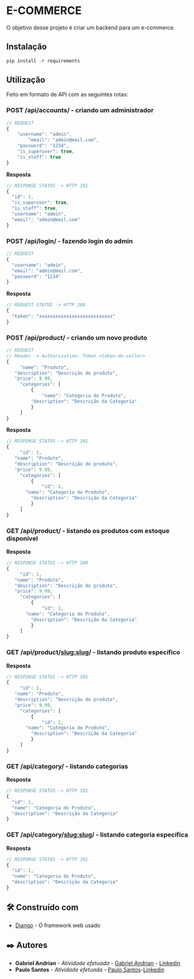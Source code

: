 # E-COMMERCE

O objetivo desse projeto é criar um backend para um e-commerce.

## Instalação

```python
pip install -r requirements
```

## Utilização

Feito em formato de API com as seguintes rotas:

### POST /api/accounts/ **- criando um administrador**

```javascript
// REQUEST
{
	"username": "admin",
        "email": "admin@mail.com",
	"password": "1234",
	"is_superuser": true,
	"is_staff": true
}
```

**Resposta**

```javascript
// RESPONSE STATUS -> HTTP 201
{
  "id": 1,
  "is_superuser": true,
  "is_staff": true,
  "username": "admin",
  "email": "admin@mail.com"
}
```

### POST /api/login/ **- fazendo login do admin**

```javascript
// REQUEST
{
  "username": "admin",
  "email": "admin@mail.com",
  "password": "1234"
}
```

**Resposta**

```javascript
// REQUEST STATUS -> HTTP 200
{
  "token": "xxxxxxxxxxxxxxxxxxxxxxxxxxx"
}
```

### POST /api/product/ **- criando um novo produto**

```javascript
// REQUEST
// Header -> Authorization: Token <token-do-seller>
{
	 "name": "Produto",
   "description": "Descrição do produto",
   "price": 9.99,
	 "categories": [
		 {
			 "name": "Categoria do Produto",
   		 "description": "Descrição da Categoria"
		 }
	 ]
}
```

**Resposta**

```javascript
// RESPONSE STATUS -> HTTP 201
{
	 "id": 1,
   "name": "Produto",
   "description": "Descrição do produto",
   "price": 9.99,
	 "categories": [
		 {
			 "id": 1,
       "name": "Categoria do Produto",
   		 "description": "Descrição da Categoria"
		 }
	 ]
}
```

### GET /api/product/ **- listando os produtos com estoque disponível**

**Resposta**

```javascript
// RESPONSE STATUS -> HTTP 200
{
	 "id": 1,
   "name": "Produto",
   "description": "Descrição do produto",
   "price": 9.99,
	 "categories": [
		 {
			 "id": 1,
       "name": "Categoria do Produto",
   		 "description": "Descrição da Categoria"
		 }
	 ]
}
```

### GET /api/product/<slug:slug>/ **- listando produto específico**

**Resposta**

```javascript
// RESPONSE STATUS -> HTTP 201
{
	 "id": 1,
   "name": "Produto",
   "description": "Descrição do produto",
   "price": 9.99,
	 "categories": [
		 {
			 "id": 1,
       "name": "Categoria do Produto",
   		 "description": "Descrição da Categoria"
		 }
	 ]
}
```

### GET /api/category/ **- listando categorias**

**Resposta**

```javascript
// RESPONSE STATUS -> HTTP 201
{
  "id": 1,
  "name": "Categoria do Produto",
  "description": "Descrição da Categoria"
}
```

### GET /api/category/<slug:slug>/ **- listando categoria específica**

**Resposta**

```javascript
// RESPONSE STATUS -> HTTP 201
{
  "id": 1,
  "name": "Categoria do Produto",
  "description": "Descrição da Categoria"
}
```

## 🛠️ Construído com

- [Django](https://www.djangoproject.com/) - O framework web usado

## ✒️ Autores

- **Gabriel Andrian** - _Atividade efetuada_ - [Gabriel Andrian](https://gitlab.com/gabriel_andrian) - [Linkedin](https://linkedin.com/in/gabriel-andrian/)
- **Paulo Santos** - _Atividade efetuada_ - [Paulo Santos](https://gitlab.com/PauloSantosIII)-[Linkedin](https://linkedin.com/in/paulosantosiii)
